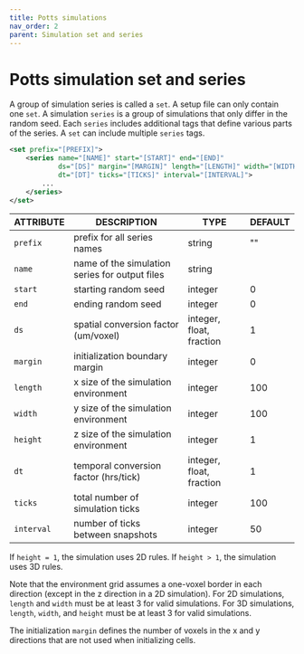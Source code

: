 ```yaml
---
title: Potts simulations
nav_order: 2
parent: Simulation set and series
---
```


# Potts simulation set and series

A group of simulation series is called a `set`.
A setup file can only contain one `set`.
A simulation `series` is a group of simulations that only differ in the random seed.
Each `series` includes additional tags that define various parts of the series.
A `set` can include multiple `series` tags.

```xml
<set prefix="[PREFIX]">
    <series name="[NAME]" start="[START]" end="[END]"
            ds="[DS]" margin="[MARGIN]" length="[LENGTH]" width="[WIDTH]" height="[HEIGHT]"
            dt="[DT]" ticks="[TICKS]" interval="[INTERVAL]">
        ...
    </series>
</set>
```

| ATTRIBUTE  | DESCRIPTION                                    | TYPE                     | DEFAULT |
| ---------- | ---------------------------------------------- | ------------------------ | ------- |
| `prefix`   | prefix for all series names                    | string                   | ""      |
| `name`     | name of the simulation series for output files | string                   |         |
| `start`    | starting random seed                           | integer                  | 0       |
| `end`      | ending random seed                             | integer                  | 0       |
| `ds`       | spatial conversion factor (um/voxel)           | integer, float, fraction | 1       |
| `margin`   | initialization boundary margin                 | integer                  | 0       |
| `length`   | x size of the simulation environment           | integer                  | 100     |
| `width`    | y size of the simulation environment           | integer                  | 100     |
| `height`   | z size of the simulation environment           | integer                  | 1       |
| `dt`       | temporal conversion factor (hrs/tick)          | integer, float, fraction | 1       |
| `ticks`    | total number of simulation ticks               | integer                  | 100     |
| `interval` | number of ticks between snapshots              | integer                  | 50      |

If `height = 1`, the simulation uses 2D rules.
If `height > 1`, the simulation uses 3D rules.

Note that the environment grid assumes a one-voxel border in each direction (except in the z direction in a 2D simulation).
For 2D simulations, `length` and `width` must be at least 3 for valid simulations.
For 3D simulations, `length`, `width`, and `height` must be at least 3 for valid simulations.

The initialization `margin` defines the number of voxels in the x and y directions that are not used when initializing cells.
